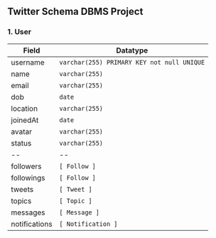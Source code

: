 ## Twitter Schema DBMS Project

### 1. User
| Field | Datatype | 
| --- | --- |
username | ```varchar(255) PRIMARY KEY not null UNIQUE```
name | ```varchar(255)```
email | ```varchar(255)```
dob | ```date```
location | ```varchar(255)```
joinedAt | ```date```
avatar | ```varchar(255)```
status | ```varchar(255)```
-- | --
followers | ```[ Follow ]```
followings | ```[ Follow ]```
tweets | ```[ Tweet ]``` 
topics | ```[ Topic ]```
messages | ```[ Message ]``` 
notifications | ```[ Notification ]```


